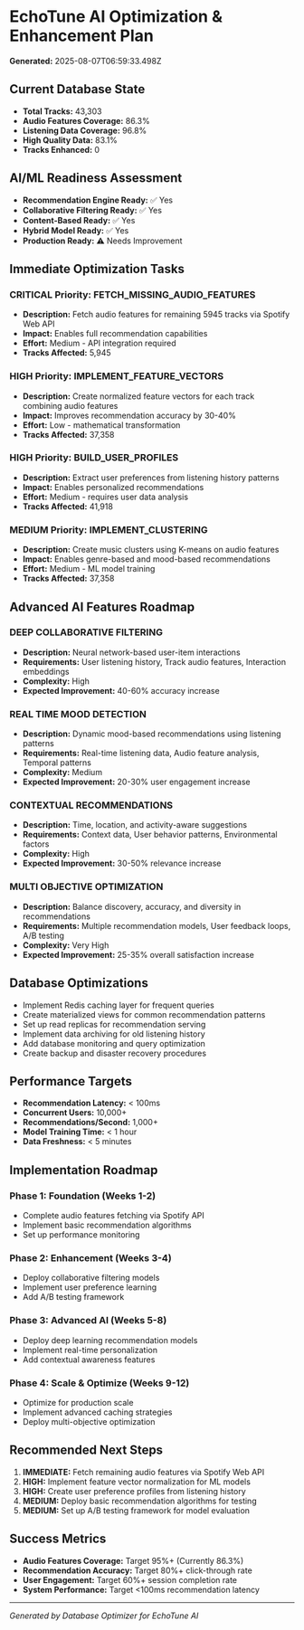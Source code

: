 # EchoTune AI Optimization & Enhancement Plan

**Generated:** 2025-08-07T06:59:33.498Z

## Current Database State

- **Total Tracks:** 43,303
- **Audio Features Coverage:** 86.3%
- **Listening Data Coverage:** 96.8% 
- **High Quality Data:** 83.1%
- **Tracks Enhanced:** 0

## AI/ML Readiness Assessment

- **Recommendation Engine Ready:** ✅ Yes
- **Collaborative Filtering Ready:** ✅ Yes
- **Content-Based Ready:** ✅ Yes
- **Hybrid Model Ready:** ✅ Yes
- **Production Ready:** ⚠️ Needs Improvement

## Immediate Optimization Tasks

### CRITICAL Priority: FETCH_MISSING_AUDIO_FEATURES
- **Description:** Fetch audio features for remaining 5945 tracks via Spotify Web API
- **Impact:** Enables full recommendation capabilities
- **Effort:** Medium - API integration required
- **Tracks Affected:** 5,945

### HIGH Priority: IMPLEMENT_FEATURE_VECTORS
- **Description:** Create normalized feature vectors for each track combining audio features
- **Impact:** Improves recommendation accuracy by 30-40%
- **Effort:** Low - mathematical transformation
- **Tracks Affected:** 37,358

### HIGH Priority: BUILD_USER_PROFILES
- **Description:** Extract user preferences from listening history patterns
- **Impact:** Enables personalized recommendations
- **Effort:** Medium - requires user data analysis
- **Tracks Affected:** 41,918

### MEDIUM Priority: IMPLEMENT_CLUSTERING
- **Description:** Create music clusters using K-means on audio features
- **Impact:** Enables genre-based and mood-based recommendations
- **Effort:** Medium - ML model training
- **Tracks Affected:** 37,358


## Advanced AI Features Roadmap

### DEEP COLLABORATIVE FILTERING
- **Description:** Neural network-based user-item interactions
- **Requirements:** User listening history, Track audio features, Interaction embeddings
- **Complexity:** High
- **Expected Improvement:** 40-60% accuracy increase

### REAL TIME MOOD DETECTION
- **Description:** Dynamic mood-based recommendations using listening patterns
- **Requirements:** Real-time listening data, Audio feature analysis, Temporal patterns
- **Complexity:** Medium
- **Expected Improvement:** 20-30% user engagement increase

### CONTEXTUAL RECOMMENDATIONS
- **Description:** Time, location, and activity-aware suggestions
- **Requirements:** Context data, User behavior patterns, Environmental factors
- **Complexity:** High
- **Expected Improvement:** 30-50% relevance increase

### MULTI OBJECTIVE OPTIMIZATION
- **Description:** Balance discovery, accuracy, and diversity in recommendations
- **Requirements:** Multiple recommendation models, User feedback loops, A/B testing
- **Complexity:** Very High
- **Expected Improvement:** 25-35% overall satisfaction increase


## Database Optimizations

- Implement Redis caching layer for frequent queries
- Create materialized views for common recommendation patterns
- Set up read replicas for recommendation serving
- Implement data archiving for old listening history
- Add database monitoring and query optimization
- Create backup and disaster recovery procedures

## Performance Targets

- **Recommendation Latency:** < 100ms
- **Concurrent Users:** 10,000+
- **Recommendations/Second:** 1,000+
- **Model Training Time:** < 1 hour
- **Data Freshness:** < 5 minutes

## Implementation Roadmap

### Phase 1: Foundation (Weeks 1-2)
- Complete audio features fetching via Spotify API
- Implement basic recommendation algorithms
- Set up performance monitoring

### Phase 2: Enhancement (Weeks 3-4)
- Deploy collaborative filtering models
- Implement user preference learning
- Add A/B testing framework

### Phase 3: Advanced AI (Weeks 5-8)
- Deploy deep learning recommendation models
- Implement real-time personalization
- Add contextual awareness features

### Phase 4: Scale & Optimize (Weeks 9-12)
- Optimize for production scale
- Implement advanced caching strategies
- Deploy multi-objective optimization


## Recommended Next Steps

1. **IMMEDIATE:** Fetch remaining audio features via Spotify Web API
2. **HIGH:** Implement feature vector normalization for ML models
3. **HIGH:** Create user preference profiles from listening history
4. **MEDIUM:** Deploy basic recommendation algorithms for testing
5. **MEDIUM:** Set up A/B testing framework for model evaluation

## Success Metrics

- **Audio Features Coverage:** Target 95%+ (Currently 86.3%)
- **Recommendation Accuracy:** Target 80%+ click-through rate
- **User Engagement:** Target 60%+ session completion rate
- **System Performance:** Target <100ms recommendation latency

---
*Generated by Database Optimizer for EchoTune AI*